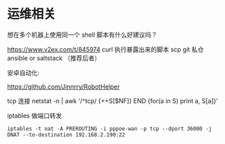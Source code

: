 # 运维相关
想在多个机器上使用同一个 shell 脚本有什么好建议吗？

https://www.v2ex.com/t/845974
curl 执行暴露出来的脚本
scp 
git 私仓
ansible or saltstack （推荐后者）


安卓自动化:

https://github.com/Jinnrry/RobotHelper


tcp 连接
netstat -n | awk '/^tcp/ {++S[$NF]} END {for(a in S) print a, S[a]}'



iptables 做端口转发

`iptables -t nat -A PREROUTING -i pppoe-wan -p tcp --dport 36000 -j DNAT --to-destination 192.168.2.190:22`